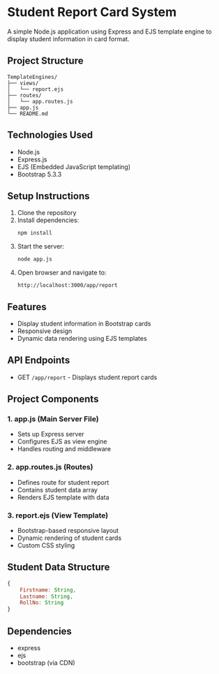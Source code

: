 # Student Report Card System

A simple Node.js application using Express and EJS template engine to display student information in card format.

## Project Structure
```
TemplateEngines/
├── views/
│   └── report.ejs
├── routes/
│   └── app.routes.js
├── app.js
└── README.md
```

## Technologies Used
- Node.js
- Express.js
- EJS (Embedded JavaScript templating)
- Bootstrap 5.3.3

## Setup Instructions
1. Clone the repository
2. Install dependencies:
   ```bash
   npm install
   ```
3. Start the server:
   ```bash
   node app.js
   ```
4. Open browser and navigate to:
   ```
   http://localhost:3000/app/report
   ```

## Features
- Display student information in Bootstrap cards
- Responsive design
- Dynamic data rendering using EJS templates

## API Endpoints
- GET `/app/report` - Displays student report cards

## Project Components

### 1. app.js (Main Server File)
- Sets up Express server
- Configures EJS as view engine
- Handles routing and middleware

### 2. app.routes.js (Routes)
- Defines route for student report
- Contains student data array
- Renders EJS template with data

### 3. report.ejs (View Template)
- Bootstrap-based responsive layout
- Dynamic rendering of student cards
- Custom CSS styling

## Student Data Structure
```javascript
{
    Firstname: String,
    Lastname: String,
    RollNo: String
}
```

## Dependencies
- express
- ejs
- bootstrap (via CDN)

